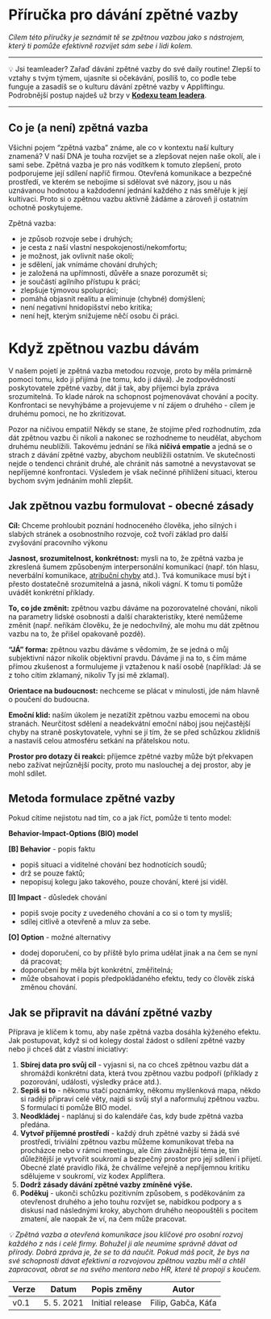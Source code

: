 # Příručka pro dávání zpětné vazby

*Cílem této příručky je seznámit tě se zpětnou vazbou jako s nástrojem, který ti pomůže efektivně rozvíjet sám sebe i lidi kolem.*

---

💡 Jsi teamleader? Zařaď dávání zpětné vazby do své daily routine! Zlepší to vztahy s tvým týmem, ujasníte si očekávání, posílíš to, co podle tebe funguje a zasadíš se o kulturu dávání zpětné vazby v Appliftingu. Podrobnější postup najdeš už brzy v [**Kodexu team leadera**](./team-leader-codex.md).

---

## Co je (a není) zpětná vazba

Všichni pojem “zpětná vazba” známe, ale co v kontextu naší kultury znamená? V naší DNA je touha rozvíjet se a zlepšovat nejen naše okolí, ale i sami sebe. Zpětná vazba je pro nás vodítkem k tomuto zlepšení, proto podporujeme její sdílení napříč firmou. Otevřená komunikace a bezpečné prostředí, ve kterém se nebojíme si sdělovat své názory, jsou u nás uznávanou hodnotou a každodenní jednání každého z nás směřuje k její kultivaci. Proto si o zpětnou vazbu aktivně žádáme a zároveň ji ostatním ochotně poskytujeme.
	
Zpětná vazba:

* je způsob rozvoje sebe i druhých;
* je cesta z naší vlastní nespokojenosti/nekomfortu;
* je možnost, jak ovlivnit naše okolí;
* je sdělení, jak vnímáme chování druhých;
* je založená na upřímnosti, důvěře a snaze porozumět si;
* je součástí agilního přístupu k práci;
* zlepšuje týmovou spolupráci;
* pomáhá objasnit realitu a eliminuje (chybné) domýšlení;
* není negativní hnidopišství nebo kritika;
* není hejt, kterým snižujeme něčí osobu či práci.

# Když zpětnou vazbu dávám

V našem pojetí je zpětná vazba metodou rozvoje, proto by měla primárně pomoci tomu, kdo ji přijímá (ne tomu, kdo ji dává). Je zodpovědností poskytovatele zpětné vazby, dát ji tak, aby příjemci byla zpráva srozumitelná. To klade nárok na schopnost pojmenovávat chování a pocity. Konfrontaci se nevyhýbáme a projevujeme v ní zájem o druhého - cílem je druhému pomoci, ne ho zkritizovat.

Pozor na ničivou empatii! Někdy se stane, že stojíme před rozhodnutím, zda dát zpětnou vazbu či nikoli a nakonec se rozhodneme to neudělat, abychom druhému neublížili. Takovému jednání se říká **ničivá empatie** a jedná se o strach z dávání zpětné vazby, abychom neublížili ostatním. Ve skutečnosti nejde o tendenci chránit druhé, ale chránit nás samotné a nevystavovat se nepříjemné konfrontaci. Výsledem je však nečinné přihlížení situaci, kterou bychom svým jednáním mohli zlepšit.

## Jak zpětnou vazbu formulovat - obecné zásady

**Cíl:** Chceme prohloubit poznání hodnoceného člověka, jeho silných i slabých stránek a osobnostního rozvoje, což tvoří základ pro další zvyšování pracovního výkonu

**Jasnost, srozumitelnost, konkrétnost:** mysli na to, že zpětná vazba je zkreslená šumem způsobeným interpersonální komunikací (např. tón hlasu, neverbální komunikace, [atribuční chyby](https://cs.wikipedia.org/wiki/Z%C3%A1kladn%C3%AD_atribu%C4%8Dn%C3%AD_chyba) atd.). Tvá komunikace musí být i přesto dostatečně srozumitelná a jasná, nikoli vágní. K tomu ti pomůže uvádět konkrétní příklady.

**To, co jde změnit:** zpětnou vazbu dáváme na pozorovatelné chování, nikoli na parametry lidské osobnosti a další charakteristiky, které nemůžeme změnit (např. neříkám člověku, že je nedochvilný, ale mohu mu dát zpětnou vazbu na to, že přišel opakovaně pozdě).

**“JÁ” forma:** zpětnou vazbu dáváme s vědomím, že se jedná o můj subjektivní názor nikolik objektivní pravdu. Dáváme ji na to, s čím máme přímou zkušenost a formulujeme ji vztaženou k naší osobě (například: Já se z toho cítím zklamaný, nikoliv Ty jsi mě zklamal).

**Orientace na budoucnost:** nechceme se plácat v minulosti, jde nám hlavně o poučení do budoucna.

**Emoční klid:** naším úkolem je nezatížit zpětnou vazbu emocemi na obou stranách. Neurčitost sdělení a neadekvátní emoční náboj jsou nejčastější chyby na straně poskytovatele, vyhni se jí tím, že se před schůzkou zklidníš a nastavíš celou atmosféru setkání na přátelskou notu.

**Prostor pro dotazy či reakci:** příjemce zpětné vazby může být překvapen nebo zažívat nejrůznější pocity, proto mu naslouchej a dej prostor, aby je mohl sdílet.

## Metoda formulace zpětné vazby

Pokud cítíme nejistotu nad tím, co a jak říct, pomůže ti tento model:

**Behavior-Impact-Options (BIO) model**

**[B] Behavior** - popis faktu

* popiš situaci a viditelné chování bez hodnotících soudů; 
* drž se pouze faktů; 
* nepopisuj kolegu jako takového, pouze chování, které jsi viděl.

**[I] Impact** - důsledek chování

* popiš svoje pocity z uvedeného chování a co si o tom ty myslíš; 
* sdílej citlivě a otevřeně a mluv za sebe.

**[O] Option** - možné alternativy

* dodej doporučení, co by příště bylo prima udělat jinak a na čem se nyní dá pracovat;
* doporučení by měla být konkrétní, změřitelná;
* může obsahovat i popis předpokládaného efektu, tedy co člověk získá změnou chování.

## Jak se připravit na dávání zpětné vazby

Příprava je klíčem k tomu, aby naše zpětná vazba dosáhla kýženého efektu. Jak postupovat, když si od kolegy dostal žádost o sdílení zpětné vazby nebo ji chceš dát z vlastní iniciativy:
 
1. **Sbírej data pro svůj cíl** - vyjasni si, na co chceš zpětnou vazbu dát a shromáždi konkrétní data, která tvou zpětnou vazbu podpoří (příklady z pozorování, události, výsledky práce atd.).
2. **Sepiš si to** - někomu stačí poznámky, někomu myšlenková mapa, někdo si raději připraví celé věty, najdi si svůj styl a naformuluj zpětnou vazbu. S formulací ti pomůže BIO model.
3. **Neodkládej** - naplánuj si do kalendáře čas, kdy bude zpětná vazba předána.
4. **Vytvoř příjemné prostředí** - každý druh zpětné vazby si žádá své prostředí, triviální zpětnou vazbu můžeme komunikovat třeba na procházce nebo v rámci meetingu, ale čím závažnější téma je, tím důležitější je vytvořit soukromí a bezpečný prostor pro její sdílení i přijetí. Obecné zlaté pravidlo říká, že chválíme veřejně a nepříjemnou kritiku sdělujeme v soukromí, viz kodex Appliftera.
5. **Dodrž zásady dávání zpětné vazby zmíněné výše.**
6. **Poděkuj** - ukonči schůzku pozitivním způsobem, s poděkováním za otevřenost druhého a jeho touhu rozvíjet se, nabídkou podpory a s diskusí nad následnými kroky, abychom druhého neopouštěli s pocitem zmatení, ale naopak že ví, na čem může pracovat.

*💡 Zpětná vazba a otevřená komunikace jsou klíčové pro osobní rozvoj každého z nás i celé firmy. Bohužel ji ale neumíme správně dávat od přírody. Dobrá zpráva je, že se to dá naučit. Pokud máš pocit, že bys na své schopnosti dávat efektivní a rozvojovou zpětnou vazbu měl a chtěl zapracovat, obrat se na svého mentora nebo HR, které tě propojí s koučem.*

| Verze | Datum       | Popis změny                                         | Autor |
| ----- | ----------- | --------------------------------------------------- | ----- |
| v0.1  | 5. 5. 2021  | Initial release                                     | Filip, Gabča, Káťa |
